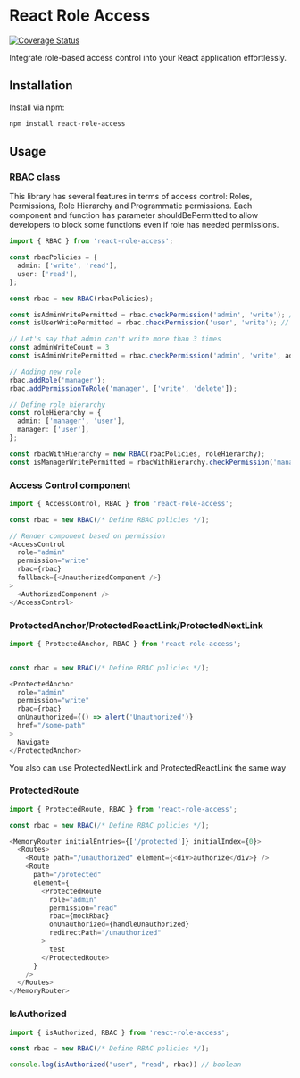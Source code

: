 # React Role Access

[![Coverage Status](https://img.shields.io/badge/Coverage-100%25-brightgreen.svg)](https://github.com/NixoN2/react-access-control/coverage)


Integrate role-based access control into your React application effortlessly.

## Installation

Install via npm:

```bash
npm install react-role-access
```

## Usage 

### RBAC class

This library has several features in terms of access control: Roles, Permissions, Role Hierarchy and Programmatic permissions. 
Each component and function has parameter shouldBePermitted to allow developers to block some functions even if role has needed permissions. 

```ts
import { RBAC } from 'react-role-access';

const rbacPolicies = {
  admin: ['write', 'read'],
  user: ['read'],
};

const rbac = new RBAC(rbacPolicies);

const isAdminWritePermitted = rbac.checkPermission('admin', 'write'); // true
const isUserWritePermitted = rbac.checkPermission('user', 'write'); // false

// Let's say that admin can't write more than 3 times
const adminWriteCount = 3
const isAdminWritePermitted = rbac.checkPermission('admin', 'write', adminWriteCount < 4) // false

// Adding new role
rbac.addRole('manager');
rbac.addPermissionToRole('manager', ['write', 'delete']);

// Define role hierarchy
const roleHierarchy = {
  admin: ['manager', 'user'],
  manager: ['user'],
};

const rbacWithHierarchy = new RBAC(rbacPolicies, roleHierarchy);
const isManagerWritePermitted = rbacWithHierarchy.checkPermission('manager', 'write'); // false
```

### Access Control component 

```ts
import { AccessControl, RBAC } from 'react-role-access';

const rbac = new RBAC(/* Define RBAC policies */);

// Render component based on permission
<AccessControl
  role="admin"
  permission="write"
  rbac={rbac}
  fallback={<UnauthorizedComponent />}
>
  <AuthorizedComponent />
</AccessControl>
```

### ProtectedAnchor/ProtectedReactLink/ProtectedNextLink

```ts
import { ProtectedAnchor, RBAC } from 'react-role-access';


const rbac = new RBAC(/* Define RBAC policies */);

<ProtectedAnchor
  role="admin"
  permission="write"
  rbac={rbac}
  onUnauthorized={() => alert('Unauthorized')}
  href="/some-path"
>
  Navigate
</ProtectedAnchor>
```

You also can use ProtectedNextLink and ProtectedReactLink the same way

### ProtectedRoute

```ts
import { ProtectedRoute, RBAC } from 'react-role-access';

const rbac = new RBAC(/* Define RBAC policies */);

<MemoryRouter initialEntries={['/protected']} initialIndex={0}>
  <Routes>
    <Route path="/unauthorized" element={<div>authorize</div>} />
    <Route
      path="/protected"
      element={
        <ProtectedRoute
          role="admin"
          permission="read"
          rbac={mockRbac}
          onUnauthorized={handleUnauthorized}
          redirectPath="/unauthorized"
        >
          test
        </ProtectedRoute>
      }
    />
  </Routes>
</MemoryRouter>

```


### IsAuthorized

```ts
import { isAuthorized, RBAC } from 'react-role-access';

const rbac = new RBAC(/* Define RBAC policies */);

console.log(isAuthorized("user", "read", rbac)) // boolean
```